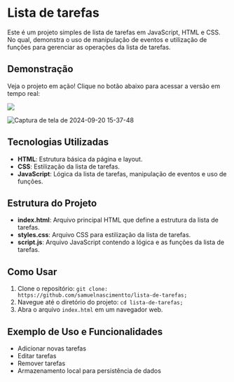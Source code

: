   <h1>Lista de tarefas</h1>

  <p>Este é um projeto simples de lista de tarefas em JavaScript, HTML e CSS. No qual, demonstra o uso de manipulação de eventos e utilização de funções para gerenciar as operações da lista de tarefas.</p>

  <h2>Demonstração</h2><p>Veja o projeto em ação! Clique no botão abaixo para acessar a versão em tempo real:</p>


<a href="https://samuelnascimentto.github.io/lista-de-tarefas/assets/index.html">
    <img src="https://github.com/user-attachments/assets/1f0925e7-4cc6-4401-8035-19ffa4b95198"> <p><p>
</a>




  ![Captura de tela de 2024-09-20 15-37-48](https://github.com/user-attachments/assets/3860ecbd-e6a2-4f7a-97cb-73cd1de30aba)



  <h2>Tecnologias Utilizadas</h2>
    <ul>
        <li><strong>HTML</strong>: Estrutura básica da página e layout.</li>
        <li><strong>CSS</strong>: Estilização da lista de tarefas.</li>
        <li><strong>JavaScript</strong>: Lógica da lista de tarefas, manipulação de eventos e uso de funções.</li>
    </ul>

  <h2>Estrutura do Projeto</h2>
    <ul>
        <li><strong>index.html</strong>: Arquivo principal HTML que define a estrutura da lista de tarefas.</li>
        <li><strong>styles.css</strong>: Arquivo CSS para estilização da lista de tarefas.</li>
        <li><strong>script.js</strong>: Arquivo JavaScript contendo a lógica e as funções da lista de tarefas.</li>
    </ul>

  <h2>Como Usar</h2>
    <ol>
        <li>Clone o repositório: <code>git clone: https://github.com/samuelnascimentto/lista-de-tarefas;</code></li>
        <li>Navegue até o diretório do projeto: <code>cd lista-de-tarefas;</code></li>
        <li>Abra o arquivo <code>index.html</code> em um navegador web.</li>
    </ol>

  <h2>Exemplo de Uso e Funcionalidades</h2>
    <ul>
        <li>Adicionar novas tarefas</li>
        <li>Editar tarefas</li>
        <li>Remover tarefas</li>
        <li>Armazenamento local para persistência de dados</li>
    </ul>
